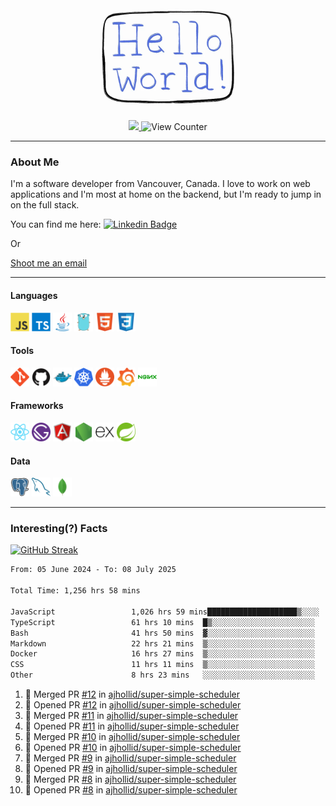 <div align="center">
    <img src="./img/hello_world.webp" height="200px" width="">
    <div>
        <a href="https://www.linkedin.com/in/ajhollid">
            <img src="https://img.shields.io/badge/LinkedIn-blue"/>
        </a>
        <img src="https://komarev.com/ghpvc/?username=ajhollid&color=yellow" alt="View Counter">
    </div>
</div>

---

### About Me

I'm a software developer from Vancouver, Canada. I love to work on web applications and I'm most at home on the backend, but I'm ready to jump in on the full stack.

You can find me here: [![Linkedin Badge](https://img.shields.io/badge/-ajhollid-blue?style=flat&logo=Linkedin&logoColor=white)](https://www.linkedin.com/in/ajhollid)

Or

[Shoot me an email](mailto:ajhollid@gmail.com)

---

#### Languages

<div>
    <img src="./img/devicons/javascript-original.svg" width=30 height=30 alt="JavaScript">
    <img src="/img/devicons/typescript-original.svg" width=30 height=30 alt="TypeScript">
    <img src="./img/devicons/java-original.svg" width=30 height=30 alt="Java">
    <img src="./img/devicons/go-original.svg" width=30 height=30 alt="Golang">
    <img src="./img/devicons/html5-original.svg" width=30 height=30 alt="HTML 5">
    <img src="./img/devicons/css3-original.svg" width=30 height=30 alt="CSS 3">
</div>

#### Tools

<div>
    <img src="./img/devicons/git-original.svg" width=30 height=30 alt="Git">
    <img src="./img/devicons/github-original.svg" width=30 height=30 alt="Github">
    <img src="./img/devicons/docker-original.svg" width=30 
    height=30 alt="Docker">
    <img src="./img/devicons/kubernetes-original.svg" width=30 height=30 alt="K8">
    <img src="./img/devicons/prometheus-original.svg" width=30 height=30 alt="Prometheus">
    <img src="./img/devicons/grafana-original.svg" width=30 height=30 alt="Grafana">
    <img src="./img/devicons/nginx-original.svg" width=30 height=30 alt="Nginx">
</div>

#### Frameworks

<div>
    <img src="./img/devicons/react-original.svg" width=30 height=30 alt="React">
    <img src="./img/devicons/gatsby-original.svg" width=30 height=30 alt="Gatsby">
    <img src="./img/devicons/angularjs-original.svg" width=30 height=30 alt="AngularJS">
    <img src="./img/devicons/nodejs-original.svg" width=30 height=30 alt="NodeJS">
    <img src="./img/devicons/express-original.svg" width=30 height=30 alt="Express">
    <img src="./img/devicons/spring-original.svg" width=30 height=30 alt="Spring">
</div>

#### Data

<div>
    <img src="./img/devicons/postgresql-original.svg" width=30 height=30 alt="Postgresql">
    <img src="./img/devicons/mysql-original.svg" width=30 height=30 alt="Mysql">
    <img src="./img/devicons/mongodb-original.svg" width=30 height=30 alt="MongoDB">
</div>

---

### Interesting(?) Facts

[![GitHub Streak](http://github-readme-streak-stats.herokuapp.com?user=ajhollid)](https://git.io/streak-stats)

 <!--START_SECTION:waka-->

```txt
From: 05 June 2024 - To: 08 July 2025

Total Time: 1,256 hrs 58 mins

JavaScript                 1,026 hrs 59 mins████████████████████▒░░░░   81.16 %
TypeScript                 61 hrs 10 mins  █▒░░░░░░░░░░░░░░░░░░░░░░░   04.83 %
Bash                       41 hrs 50 mins  ▓░░░░░░░░░░░░░░░░░░░░░░░░   03.31 %
Markdown                   22 hrs 21 mins  ▒░░░░░░░░░░░░░░░░░░░░░░░░   01.77 %
Docker                     16 hrs 27 mins  ▒░░░░░░░░░░░░░░░░░░░░░░░░   01.30 %
CSS                        11 hrs 11 mins  ▒░░░░░░░░░░░░░░░░░░░░░░░░   00.88 %
Other                      8 hrs 23 mins   ░░░░░░░░░░░░░░░░░░░░░░░░░   00.66 %
```

<!--END_SECTION:waka-->


<!--START_SECTION:activity-->
1. 🎉 Merged PR [#12](https://github.com/ajhollid/super-simple-scheduler/pull/12) in [ajhollid/super-simple-scheduler](https://github.com/ajhollid/super-simple-scheduler)
2. 💪 Opened PR [#12](https://github.com/ajhollid/super-simple-scheduler/pull/12) in [ajhollid/super-simple-scheduler](https://github.com/ajhollid/super-simple-scheduler)
3. 🎉 Merged PR [#11](https://github.com/ajhollid/super-simple-scheduler/pull/11) in [ajhollid/super-simple-scheduler](https://github.com/ajhollid/super-simple-scheduler)
4. 💪 Opened PR [#11](https://github.com/ajhollid/super-simple-scheduler/pull/11) in [ajhollid/super-simple-scheduler](https://github.com/ajhollid/super-simple-scheduler)
5. 🎉 Merged PR [#10](https://github.com/ajhollid/super-simple-scheduler/pull/10) in [ajhollid/super-simple-scheduler](https://github.com/ajhollid/super-simple-scheduler)
6. 💪 Opened PR [#10](https://github.com/ajhollid/super-simple-scheduler/pull/10) in [ajhollid/super-simple-scheduler](https://github.com/ajhollid/super-simple-scheduler)
7. 🎉 Merged PR [#9](https://github.com/ajhollid/super-simple-scheduler/pull/9) in [ajhollid/super-simple-scheduler](https://github.com/ajhollid/super-simple-scheduler)
8. 💪 Opened PR [#9](https://github.com/ajhollid/super-simple-scheduler/pull/9) in [ajhollid/super-simple-scheduler](https://github.com/ajhollid/super-simple-scheduler)
9. 🎉 Merged PR [#8](https://github.com/ajhollid/super-simple-scheduler/pull/8) in [ajhollid/super-simple-scheduler](https://github.com/ajhollid/super-simple-scheduler)
10. 💪 Opened PR [#8](https://github.com/ajhollid/super-simple-scheduler/pull/8) in [ajhollid/super-simple-scheduler](https://github.com/ajhollid/super-simple-scheduler)
<!--END_SECTION:activity-->
